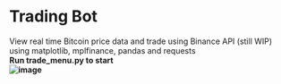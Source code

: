 # Trading Bot
View real time Bitcoin price data and trade using Binance API (still WIP) using matplotlib, mplfinance, pandas and requests
<b><br>Run trade_menu.py to start<br><b>
![image](https://user-images.githubusercontent.com/33959537/157761889-a51f162d-4df2-4c0d-9ffc-5b52953f6feb.png)
